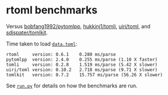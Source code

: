 # rtoml benchmarks

Versus
[bobfang1992/pytomlpp](https://github.com/bobfang1992/pytomlpp),
[hukkinj1/tomli](https://github.com/hukkinj1/tomli),
[uiri/toml](https://github.com/uiri/toml),
and
[sdispater/tomlkit](https://github.com/sdispater/tomlkit).

Time taken to load [`data.toml`](https://github.com/samuelcolvin/rtoml/blob/main/benchmarks/data.toml):
```
rtoml     version: 0.6.1    0.280 ms/parse
pytomlpp  version: 2.4.0    0.255 ms/parse (1.10 X faster)
tomli     version: 0.2.8    1.519 ms/parse (5.42 X slower)
uiri/toml version: 0.10.2   2.718 ms/parse (9.71 X slower)
tomlkit   version: 0.7.2    15.757 ms/parse (56.26 X slower)
```

See [`run.py`](https://github.com/samuelcolvin/rtoml/blob/main/benchmarks/run.py) for details on how
the benchmarks are run.
